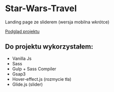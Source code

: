 # Star-Wars-Travel
Landing page ze sliderem
(wersja mobilna wkrótce)

[Podgląd projektu](https://mieczyslawmilej.github.io/Star-Wars-Travel/build/)

## Do projektu wykorzystałem:

* Vanilla Js
* Sass
* Gulp + Sass Compiler
* Gsap3
* Hover-effect.js (rozmycie tła)
* Glide.js (slider)

